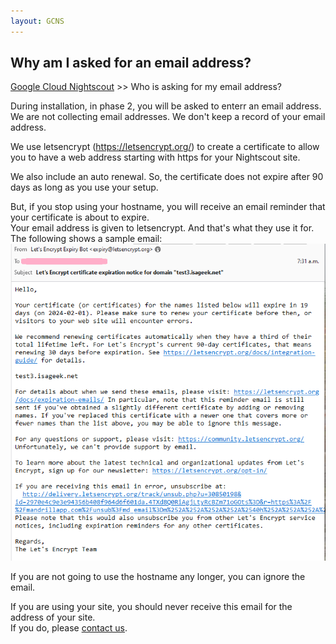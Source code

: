 ```yaml
---
layout: GCNS
---
```


## Why am I asked for an email address?
[Google Cloud Nightscout](./GoogleCloud.md) >> Who is asking for my email address?  
  
During installation, in phase 2, you will be asked to enterr an email address.
We are not collecting email addresses.  We don't keep a record of your email address.

We use letsencrypt (https://letsencrypt.org/) to create a certificate to allow you to have a web address starting with https for your Nightscout site.  

We also include an auto renewal.  So, the certificate does not expire after 90 days as long as you use your setup.  

But, if you stop using your hostname, you will receive an email reminder that your certificate is about to expire.  
Your email address is given to letsencrypt.  And that's what they use it for.  
The following shows a sample email:  
![](./images/Letsencryptemail.png)  
  
If you are not going to use the hostname any longer, you can ignore the email.  

If you are using your site, you should never receive this email for the address of your site.  
If you do, please [contact us](./GCNS_Support.md).  
